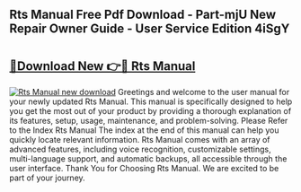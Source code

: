 ## Rts Manual Free Pdf Download - Part-mjU New Repair Owner Guide - User Service Edition 4iSgY

# <h2><a href="http://cf19381.oget.top/?id=Rts+Manual">🔗Download New 👉🔴 Rts Manual</a></h2>

[![Rts Manual new download](https://i.imgur.com/5g1atiW.png)](http://cf19381.oget.top/?id=Rts+Manual)
Greetings and welcome to the user manual for your newly updated Rts Manual. This manual is specifically designed to help you get the most out of your product by providing a thorough explanation of its features, setup, usage, maintenance, and problem-solving. Please Refer to the Index Rts Manual The index at the end of this manual can help you quickly locate relevant information. Rts Manual comes with an array of advanced features, including voice recognition, customizable settings, multi-language support, and automatic backups, all accessible through the user interface. Thank You for Choosing Rts Manual. We are excited to be part of your journey.
